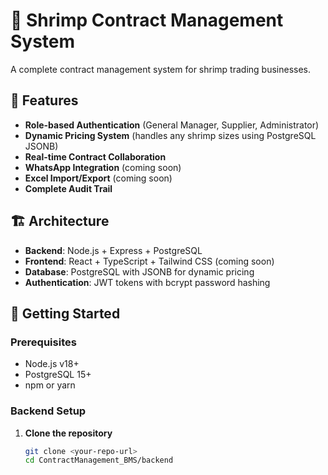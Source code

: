 # 🦐 Shrimp Contract Management System

A complete contract management system for shrimp trading businesses.

## 🎯 Features

- **Role-based Authentication** (General Manager, Supplier, Administrator)
- **Dynamic Pricing System** (handles any shrimp sizes using PostgreSQL JSONB)
- **Real-time Contract Collaboration**
- **WhatsApp Integration** (coming soon)
- **Excel Import/Export** (coming soon)
- **Complete Audit Trail**

## 🏗️ Architecture

- **Backend**: Node.js + Express + PostgreSQL
- **Frontend**: React + TypeScript + Tailwind CSS (coming soon)
- **Database**: PostgreSQL with JSONB for dynamic pricing
- **Authentication**: JWT tokens with bcrypt password hashing

## 🚀 Getting Started

### Prerequisites
- Node.js v18+
- PostgreSQL 15+
- npm or yarn

### Backend Setup

1. **Clone the repository**
   ```bash
   git clone <your-repo-url>
   cd ContractManagement_BMS/backend
